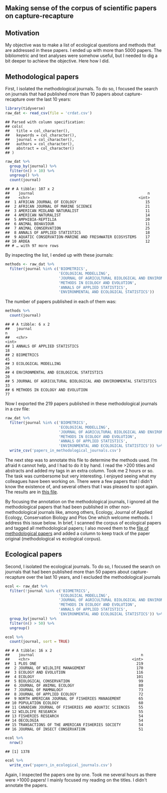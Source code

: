 Making sense of the corpus of scientific papers on capture-recapture
---

Motivation
----------

My objective was to make a list of ecological questions and methods that
are addressed in these papers. I ended up with more than 5000 papers.
The bibliometric and text analyses were somehow useful, but I needed to
dig a bit deeper to achieve the objective. Here how I did.

Methodological papers
---------------------

First, I isolated the methodological journals. To do so, I focused the
search on journals that had published more than 10 papers about
capture-recapture over the last 10 years:

``` r
library(tidyverse)
raw_dat <- read_csv(file = 'crdat.csv')
```

    ## Parsed with column specification:
    ## cols(
    ##   title = col_character(),
    ##   keywords = col_character(),
    ##   journal = col_character(),
    ##   authors = col_character(),
    ##   abstract = col_character()
    ## )

``` r
raw_dat %>% 
  group_by(journal) %>%
  filter(n() > 10) %>%
  ungroup() %>%
  count(journal)
```

    ## # A tibble: 107 x 2
    ##    journal                                                   n
    ##    <chr>                                                 <int>
    ##  1 AFRICAN JOURNAL OF ECOLOGY                               15
    ##  2 AFRICAN JOURNAL OF MARINE SCIENCE                        21
    ##  3 AMERICAN MIDLAND NATURALIST                              11
    ##  4 AMERICAN NATURALIST                                      14
    ##  5 AMPHIBIA-REPTILIA                                        20
    ##  6 ANIMAL BEHAVIOUR                                         11
    ##  7 ANIMAL CONSERVATION                                      25
    ##  8 ANNALS OF APPLIED STATISTICS                             18
    ##  9 AQUATIC CONSERVATION-MARINE AND FRESHWATER ECOSYSTEMS    17
    ## 10 ARDEA                                                    12
    ## # … with 97 more rows

By inspecting the list, I ended up with these journals:

``` r
methods <- raw_dat %>% 
  filter(journal %in% c('BIOMETRICS',
                        'ECOLOGICAL MODELLING',
                        'JOURNAL OF AGRICULTURAL BIOLOGICAL AND ENVIRONMENTAL STATISTICS',
                        'METHODS IN ECOLOGY AND EVOLUTION',
                        'ANNALS OF APPLIED STATISTICS',
                        'ENVIRONMENTAL AND ECOLOGICAL STATISTICS'))
```

The number of papers published in each of them was:

``` r
methods %>%
  count(journal)
```

    ## # A tibble: 6 x 2
    ##   journal                                                             n
    ##   <chr>                                                           <int>
    ## 1 ANNALS OF APPLIED STATISTICS                                       18
    ## 2 BIOMETRICS                                                         45
    ## 3 ECOLOGICAL MODELLING                                               26
    ## 4 ENVIRONMENTAL AND ECOLOGICAL STATISTICS                            20
    ## 5 JOURNAL OF AGRICULTURAL BIOLOGICAL AND ENVIRONMENTAL STATISTICS    33
    ## 6 METHODS IN ECOLOGY AND EVOLUTION                                   77

Now I exported the 219 papers published in these methodological journals
in a csv file:

``` r
raw_dat %>% 
  filter(journal %in% c('BIOMETRICS',
                        'ECOLOGICAL MODELLING',
                        'JOURNAL OF AGRICULTURAL BIOLOGICAL AND ENVIRONMENTAL STATISTICS',
                        'METHODS IN ECOLOGY AND EVOLUTION',
                        'ANNALS OF APPLIED STATISTICS',
                        'ENVIRONMENTAL AND ECOLOGICAL STATISTICS')) %>%
  write_csv('papers_in_methodological_journals.csv')
```

The next step was to annotate this file to determine the methods used. I’m afraid `R` cannot help, and I had to do it by hand. I read the >200 titles and abstracts and added my tags in an extra column. Took me 2 hours or so. The task was cumbersome but very interesting. I enjoyed seeing what my colleagues have been working on. There were a few papers that I didn't know the existence of, and several others that I was pleased to spot again. The results are in [this file](https://github.com/oliviergimenez/capture-recapture-review/blob/master/papers_in_methodological_journals_annotated.csv).

By focusing the annotation on the methodological journals, I ignored all the methodological papers that had been published in other non-methodological journals like, among others, Ecology, Journal of Applied Ecology, Conservation Biology and Plos One which welcome methods. I address this issue below. In brief, I scanned the corpus of ecological papers and tagged all methodological papers; I also moved them to the [file of methodological papers](https://github.com/oliviergimenez/capture-recapture-review/blob/master/papers_in_methodological_journals_annotated.csv) and added a column to keep track of the paper original (methodological vs ecological corpus).

Ecological papers
-----------------

Second, I isolated the ecological journals. To do so, I focused the search
on journals that had been published more than 50 papers about
capture-recapture over the last 10 years, and I excluded the
methodological journals

``` r
ecol <- raw_dat %>% 
  filter(!journal %in% c('BIOMETRICS',
                        'ECOLOGICAL MODELLING',
                        'JOURNAL OF AGRICULTURAL BIOLOGICAL AND ENVIRONMENTAL STATISTICS',
                        'METHODS IN ECOLOGY AND EVOLUTION',
                        'ANNALS OF APPLIED STATISTICS',
                        'ENVIRONMENTAL AND ECOLOGICAL STATISTICS')) %>%
  group_by(journal) %>%
  filter(n() > 50) %>%
  ungroup()

ecol %>% 
  count(journal, sort = TRUE)
```

    ## # A tibble: 16 x 2
    ##    journal                                                n
    ##    <chr>                                              <int>
    ##  1 PLOS ONE                                             219
    ##  2 JOURNAL OF WILDLIFE MANAGEMENT                       170
    ##  3 ECOLOGY AND EVOLUTION                                116
    ##  4 ECOLOGY                                              101
    ##  5 BIOLOGICAL CONSERVATION                               99
    ##  6 JOURNAL OF ANIMAL ECOLOGY                             80
    ##  7 JOURNAL OF MAMMALOGY                                  73
    ##  8 JOURNAL OF APPLIED ECOLOGY                            72
    ##  9 NORTH AMERICAN JOURNAL OF FISHERIES MANAGEMENT        65
    ## 10 POPULATION ECOLOGY                                    60
    ## 11 CANADIAN JOURNAL OF FISHERIES AND AQUATIC SCIENCES    55
    ## 12 WILDLIFE RESEARCH                                     55
    ## 13 FISHERIES RESEARCH                                    54
    ## 14 OECOLOGIA                                             54
    ## 15 TRANSACTIONS OF THE AMERICAN FISHERIES SOCIETY        54
    ## 16 JOURNAL OF INSECT CONSERVATION                        51

``` r
ecol %>%
  nrow()
```

    ## [1] 1378

``` r
ecol %>%
  write_csv('papers_in_ecological_journals.csv')
```

Again, I inspected the papers one by one. Took me several hours as there were >1000 papers! I mainly focused my reading on the titles. I didn't annotate the papers.
